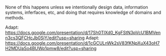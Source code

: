None of this happens unless we intentionally design data, information systems, inferfaces, etc, and doing that requires knowledge of domains and methods.

Adapt: https://docs.google.com/presentation/d/17Sh0TlXd0_KgFStN3pVcU1BMVenn3cs3QFCHcJb0SjY/edit?usp=sharing
Adapt: https://docs.google.com/presentation/d/1cGCULnWk2sV83fKNpXuX43oH7H2MDUaSo4BUWp1pmw8/edit?usp=sharing